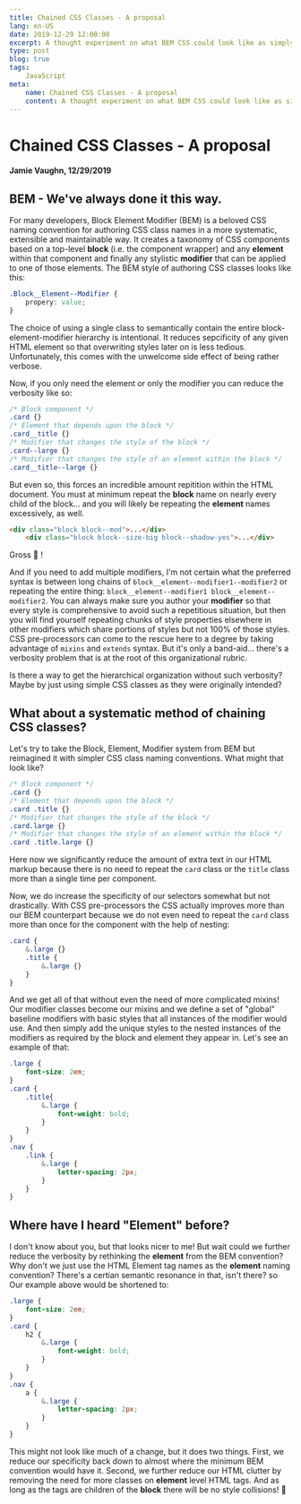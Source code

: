 ```yaml
---
title: Chained CSS Classes - A proposal
lang: en-US
date: 2019-12-29 12:00:00
excerpt: A thought experiment on what BEM CSS could look like as simply chained classes...
type: post
blog: true
tags:
    JavaScript
meta:
    name: Chained CSS Classes - A proposal
    content: A thought experiment on what BEM CSS could look like as simply chained classes
---
```


# Chained CSS Classes - A proposal

#### Jamie Vaughn, 12/29/2019

## BEM - We've always done it this way.

For many developers, Block Element Modifier (BEM) is a beloved CSS naming convention for authoring CSS class names in a more systematic, extensible and maintainable way. It creates a taxonomy of CSS components based on a top-level __block__ (i.e. the component wrapper) and any __element__ within that component and finally any stylistic __modifier__ that can be applied to one of those elements. The BEM style of authoring CSS classes looks like this:

```css
.Block__Element--Modifier {
    propery: value;
}
```

The choice of using a single class to semantically contain the entire block-element-modifier hierarchy is intentional. It reduces sepcificity of any given HTML element so that overwriting styles later on is less tedious. Unfortunately, this comes with the unwelcome side effect of being rather verbose.

Now, if you only need the element or only the modifier you can reduce the verbosity like so: 
```css
/* Block component */
.card {}
/* Element that depends upon the block */ 
.card__title {}
/* Modifier that changes the style of the block */
.card--large {} 
/* Modifier that changes the style of an element within the block */
.card__title--large {} 
```
But even so, this forces an incredible amount repitition within the HTML document. You must at minimum repeat the __block__ name on nearly every child of the block... and you will likely be repeating the __element__ names excessively, as well. 
```html
<div class="block block--mod">...</div>
	<div class="block block--size-big block--shadow-yes">...</div>
```
Gross 🤢 !

And if you need to add multiple modifiers, I'm not certain what the preferred syntax is between long chains of `block__element--modifier1--modifier2` or repeating the entire thing: `block__element--modifier1 block__element--modifier2`. You can always make sure you author your __modifier__ so that every style is comprehensive to avoid such a repetitious situation, but then you will find yourself repeating chunks of style properties elsewhere in other modifiers which share portions of styles but not 100% of those styles. CSS pre-processors can come to the rescue here to a degree by taking advantage of `mixins` and `extends` syntax. But it's only a band-aid... there's a verbosity problem that is at the root of this organizational rubric.

Is there a way to get the hierarchical organization without such verbosity? Maybe by just using simple CSS classes as they were originally intended? 

## What about a systematic method of chaining CSS classes?

Let's try to take the Block, Element, Modifier system from BEM but reimagined it with simpler CSS class naming conventions. What might that look like?

```css
/* Block component */
.card {}
/* Element that depends upon the block */ 
.card .title {}
/* Modifier that changes the style of the block */
.card.large {} 
/* Modifier that changes the style of an element within the block */
.card .title.large {} 
```

Here now we significantly reduce the amount of extra text in our HTML markup because there is no need to repeat the `card` class or the `title` class more than a single time per component.

Now, we do increase the specificity of our selectors somewhat but not drastically. With CSS pre-processors the CSS actually improves more than our BEM counterpart because we do not even need to repeat the `card` class more than once for the component with the help of nesting:

```scss
.card {
    &.large {}
    .title {
        &.large {}
    }
}
```
And we get all of that without even the need of more complicated mixins! Our modifier classes become our mixins and we define a set of "global" baseline modifiers with basic styles that all instances of the modifier would use. And then simply add the unique styles to the nested instances of the modifiers as required by the block and element they appear in. Let's see an example of that:

```scss
.large {
    font-size: 2em;
}
.card {
    .title{
        &.large {
            font-weight: bold;
        }
    }
}
.nav {
    .link {
        &.large {
            letter-spacing: 2px;
        }
    }
}
```

## Where have I heard "Element" before?

I don't know about you, but that looks nicer to me! But wait could we further reduce the verbosity by rethinking the __element__ from the BEM convention? Why don't we just use the HTML Element tag names as the __element__ naming convention? There's a certian semantic resonance in that, isn't there? so Our example above would be shortened to:

```scss
.large {
    font-size: 2em;
}
.card {
    h2 {
        &.large {
            font-weight: bold;
        }
    }
}
.nav {
    a {
        &.large {
            letter-spacing: 2px;
        }
    }
}
```
This might not look like much of a change, but it does two things. First, we reduce our specificity back down to almost where the minimum BEM convention would have it. Second, we further reduce our HTML clutter by removing the need for more classes on __element__ level HTML tags. And as long as the tags are children of the __block__ there will be no style collisions! 🙌
